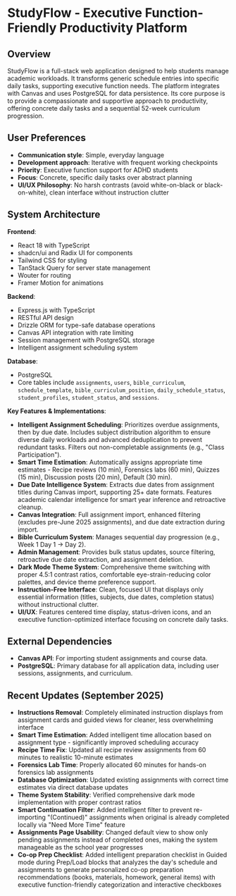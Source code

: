 # StudyFlow - Executive Function-Friendly Productivity Platform

## Overview

StudyFlow is a full-stack web application designed to help students manage academic workloads. It transforms generic schedule entries into specific daily tasks, supporting executive function needs. The platform integrates with Canvas and uses PostgreSQL for data persistence. Its core purpose is to provide a compassionate and supportive approach to productivity, offering concrete daily tasks and a sequential 52-week curriculum progression.

## User Preferences

*   **Communication style**: Simple, everyday language
*   **Development approach**: Iterative with frequent working checkpoints
*   **Priority**: Executive function support for ADHD students
*   **Focus**: Concrete, specific daily tasks over abstract planning
*   **UI/UX Philosophy**: No harsh contrasts (avoid white-on-black or black-on-white), clean interface without instruction clutter

## System Architecture

**Frontend**:
*   React 18 with TypeScript
*   shadcn/ui and Radix UI for components
*   Tailwind CSS for styling
*   TanStack Query for server state management
*   Wouter for routing
*   Framer Motion for animations

**Backend**:
*   Express.js with TypeScript
*   RESTful API design
*   Drizzle ORM for type-safe database operations
*   Canvas API integration with rate limiting
*   Session management with PostgreSQL storage
*   Intelligent assignment scheduling system

**Database**:
*   PostgreSQL
*   Core tables include `assignments`, `users`, `bible_curriculum`, `schedule_template`, `bible_curriculum_position`, `daily_schedule_status`, `student_profiles`, `student_status`, and `sessions`.

**Key Features & Implementations**:
*   **Intelligent Assignment Scheduling**: Prioritizes overdue assignments, then by due date. Includes subject distribution algorithm to ensure diverse daily workloads and advanced deduplication to prevent redundant tasks. Filters out non-completable assignments (e.g., "Class Participation").
*   **Smart Time Estimation**: Automatically assigns appropriate time estimates - Recipe reviews (10 min), Forensics labs (60 min), Quizzes (15 min), Discussion posts (20 min), Default (30 min).
*   **Due Date Intelligence System**: Extracts due dates from assignment titles during Canvas import, supporting 25+ date formats. Features academic calendar intelligence for smart year inference and retroactive cleanup.
*   **Canvas Integration**: Full assignment import, enhanced filtering (excludes pre-June 2025 assignments), and due date extraction during import.
*   **Bible Curriculum System**: Manages sequential day progression (e.g., Week 1 Day 1 -> Day 2).
*   **Admin Management**: Provides bulk status updates, source filtering, retroactive due date extraction, and assignment deletion.
*   **Dark Mode Theme System**: Comprehensive theme switching with proper 4.5:1 contrast ratios, comfortable eye-strain-reducing color palettes, and device theme preference support.
*   **Instruction-Free Interface**: Clean, focused UI that displays only essential information (titles, subjects, due dates, completion status) without instructional clutter.
*   **UI/UX**: Features centered time display, status-driven icons, and an executive function-optimized interface focusing on concrete daily tasks.

## External Dependencies

*   **Canvas API**: For importing student assignments and course data.
*   **PostgreSQL**: Primary database for all application data, including user sessions, assignments, and curriculum.

## Recent Updates (September 2025)

*   **Instructions Removal**: Completely eliminated instruction displays from assignment cards and guided views for cleaner, less overwhelming interface
*   **Smart Time Estimation**: Added intelligent time allocation based on assignment type - significantly improved scheduling accuracy
*   **Recipe Time Fix**: Updated all recipe review assignments from 60 minutes to realistic 10-minute estimates
*   **Forensics Lab Time**: Properly allocated 60 minutes for hands-on forensics lab assignments
*   **Database Optimization**: Updated existing assignments with correct time estimates via direct database updates
*   **Theme System Stability**: Verified comprehensive dark mode implementation with proper contrast ratios
*   **Smart Continuation Filter**: Added intelligent filter to prevent re-importing "(Continued)" assignments when original is already completed locally via "Need More Time" feature
*   **Assignments Page Usability**: Changed default view to show only pending assignments instead of completed ones, making the system manageable as the school year progresses
*   **Co-op Prep Checklist**: Added intelligent preparation checklist in Guided mode during Prep/Load blocks that analyzes the day's schedule and assignments to generate personalized co-op preparation recommendations (books, materials, homework, general items) with executive function-friendly categorization and interactive checkboxes